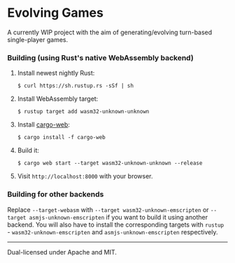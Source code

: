 # Evolving Games

A currently WIP project with the aim of generating/evolving turn-based single-player games.

### Building (using Rust's native WebAssembly backend)

1. Install newest nightly Rust:

       $ curl https://sh.rustup.rs -sSf | sh

2. Install WebAssembly target:

       $ rustup target add wasm32-unknown-unknown

3. Install [cargo-web]:

       $ cargo install -f cargo-web

4. Build it:

       $ cargo web start --target wasm32-unknown-unknown --release

5. Visit `http://localhost:8000` with your browser.

[cargo-web]: https://github.com/koute/cargo-web

### Building for other backends

Replace `--target-webasm` with `--target wasm32-unknown-emscripten` or `--target asmjs-unknown-emscripten`
if you want to build it using another backend. You will also have to install the
corresponding targets with `rustup` - `wasm32-unknown-emscripten` and `asmjs-unknown-emscripten`
respectively.

___

Dual-licensed under Apache and MIT.